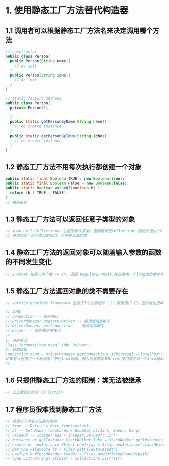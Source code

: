 # 1. 使用静态工厂方法替代构造器

## 1.1 调用者可以根据静态工厂方法名来决定调用哪个方法

```java
// constructor
public class Person{
  public Person(String name){
    // do init
  }
  public Person(String idNo){
    // do init
  }
}

// static factory methods
public class Person{
  private Person(){
    
  }
  public static getPersonByName(String name){
    // do create instance
  }
  public static getPersonByIdNo(String idNo){
    // do create instance
  }
}
```

## 1.2 静态工厂方法不用每次执行都创建一个对象

```java
public static final Boolean TRUE = new Boolean(true);
public static final Boolean False = new Boolean(false);
public static Boolean valueOf(boolean b) {
  return (b ? TRUE : FALSE);
}
// 单例模式
```

## 1.3 静态工厂方法可以返回任意子类型的对象

```java
// java.util.Collections，这里面有许多类，返回值都是collection，但是却是由collection的子类实现的，充分体现了多态的特点
// 多态应用：返回类型是接口，而不是具体的类
```

## 1.4 静态工厂方法的返回对象可以随着输入参数的函数的不同发生变化

```java
// EnumSet 如果元素个数 <= 64, 返回 RegularEnumSet,并且使用一个long类型数字存储.否则返回JumboEnumSet,并且使用 long数组进行存储
```

## 1.5 静态工厂方法返回对象的类不需要存在

```java
// service provider framework 包含了3个必要组件：（1）服务接口（2）提供者注册API （3）服务访问API （4）服务提供者接口

// JDBC
// Connection -- 服务接口
// DriverManager.registerDriver -- 提供者注册API
// DriverManager.getConnection -- 服务访问API
// Driver -- 服务提供者接口
/*
1. 注册驱动
Class.forName("com.mysql.jdbc.Driver")
2. 获取链接
Connection conn = DriverManager.getConnection('jdbc:mysql://localhost:3306/my_db')
如果有人创造了一个数据库，想让Java访问，那么他需要实现Driver接口来完成一个Java驱动（服务提供者接口）
*/
```

## 1.6 只提供静态工厂方法的限制：类无法被继承

```java
// 无法便利的实现 Collection
```

## 1.7 程序员很难找到静态工厂方法

```java
// 使用以下命名方法会有帮助
// from -- Date d = Date.from(instant)
// of -- Set<Rank> faceCards = EnumSet.of(Jack, Queen, King)
// valueOf -- Integer age = Integer.valueOf('12')
// instance or getInstance StackWalker luke = StackWalker.getInstance(options)
// create or newInstance Object newArray = Array.newInstance(classObject, arrayLen)
// getType FileStore fs = Files.getFileStore(path)
// newType BufferedReader reader = Files.newBufferedReader(path)
// type List<String> strList = Collections.List(str)
```

































